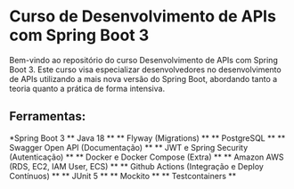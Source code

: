 # Curso de Desenvolvimento de APIs com Spring Boot 3 #

Bem-vindo ao repositório do curso Desenvolvimento de APIs com Spring Boot 3. Este curso visa especializar desenvolvedores no desenvolvimento de APIs utilizando a mais nova versão do Spring Boot, abordando tanto a teoria quanto a prática de forma intensiva.

## Ferramentas: ##

*Spring Boot 3 
** Java 18 **
** Flyway (Migrations) **
** PostgreSQL **
** Swagger Open API (Documentação) **
** JWT e Spring Security (Autenticação) **
** Docker e Docker Compose (Extra) ** 
** Amazon AWS (RDS, EC2, IAM User, ECS) **
** Github Actions (Integração e Deploy Contínuos) **
** JUnit 5 **
** Mockito **
** Testcontainers **

